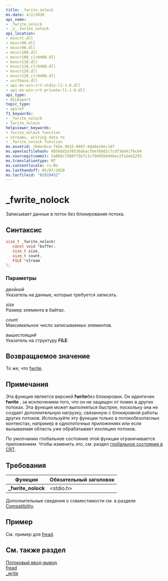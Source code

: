 ```yaml
---
title: _fwrite_nolock
ms.date: 4/2/2020
api_name:
- _fwrite_nolock
- _o__fwrite_nolock
api_location:
- msvcrt.dll
- msvcr80.dll
- msvcr90.dll
- msvcr100.dll
- msvcr100_clr0400.dll
- msvcr110.dll
- msvcr110_clr0400.dll
- msvcr120.dll
- msvcr120_clr0400.dll
- ucrtbase.dll
- api-ms-win-crt-stdio-l1-1-0.dll
- api-ms-win-crt-private-l1-1-0.dll
api_type:
- DLLExport
topic_type:
- apiref
f1_keywords:
- _fwrite_nolock
- fwrite_nolock
helpviewer_keywords:
- fwrite_nolock function
- streams, writing data to
- _fwrite_nolock function
ms.assetid: 2b4ec6ce-742e-4615-8407-44a0a18ec1d7
ms.openlocfilehash: 6856dd2af0536deacfbef6b02c7cdf38d41f9c04
ms.sourcegitcommit: 5a069c7360f75b7c1cf9d4550446ec2fa2eb2293
ms.translationtype: MT
ms.contentlocale: ru-RU
ms.lasthandoff: 05/07/2020
ms.locfileid: "82919432"
---
```

# <a name="_fwrite_nolock"></a>_fwrite_nolock

Записывает данные в поток без блокирования потока.

## <a name="syntax"></a>Синтаксис

```C
size_t _fwrite_nolock(
   const void *buffer,
   size_t size,
   size_t count,
   FILE *stream
);
```

### <a name="parameters"></a>Параметры

*двойной*<br/>
Указатель на данные, которые требуется записать.

*size*<br/>
Размер элемента в байтах.

*count*<br/>
Максимальное число записываемых элементов.

*вышестоящий*<br/>
Указатель на структуру **FILE**.

## <a name="return-value"></a>Возвращаемое значение

То же, что [fwrite](fwrite.md).

## <a name="remarks"></a>Примечания

Эта функция является версией **fwrite**без блокировки. Он идентичен **fwrite** , за исключением того, что он не защищен от помех в других потоках. Эта функция может выполняться быстрее, поскольку она не создает дополнительную нагрузку, связанную с блокировкой работы других потоков. Используйте эту функции только в потокобезопасных контекстах, например в однопоточных приложениях или если вызываемая область уже обрабатывает изоляцию потоков.

По умолчанию глобальное состояние этой функции ограничивается приложением. Чтобы изменить это, см. раздел [глобальное состояние в CRT](../global-state.md).

## <a name="requirements"></a>Требования

|Функция|Обязательный заголовок|
|--------------|---------------------|
|**_fwrite_nolock**|\<stdio.h>|

Дополнительные сведения о совместимости см. в разделе [Compatibility](../../c-runtime-library/compatibility.md).

## <a name="example"></a>Пример

См. пример для [fread](fread.md).

## <a name="see-also"></a>См. также раздел

[Потоковый ввод-вывод](../../c-runtime-library/stream-i-o.md)<br/>
[fread](fread.md)<br/>
[_write](write.md)<br/>
